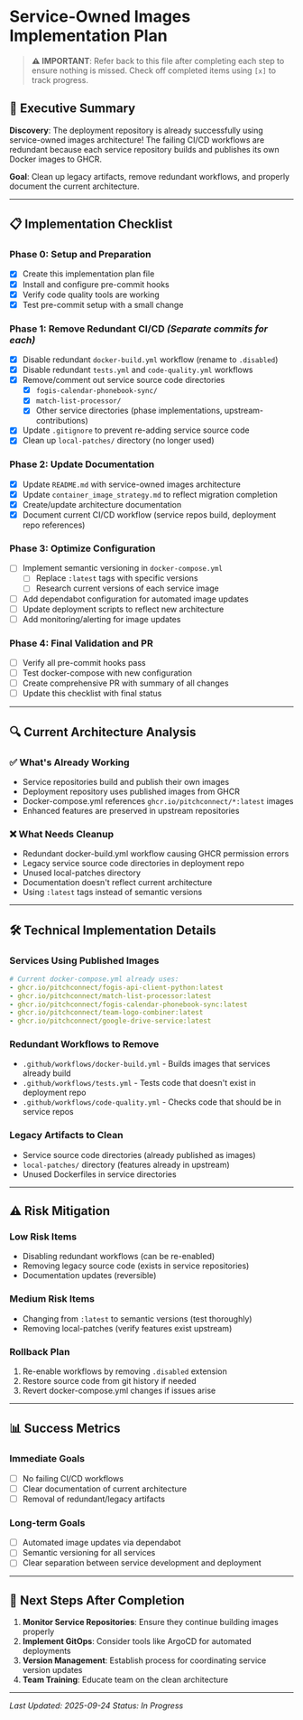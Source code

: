# Service-Owned Images Implementation Plan

> **⚠️ IMPORTANT**: Refer back to this file after completing each step to ensure nothing is missed.
> Check off completed items using `[x]` to track progress.

## 🎯 **Executive Summary**

**Discovery**: The deployment repository is already successfully using service-owned images architecture! The failing CI/CD workflows are redundant because each service repository builds and publishes its own Docker images to GHCR.

**Goal**: Clean up legacy artifacts, remove redundant workflows, and properly document the current architecture.

---

## 📋 **Implementation Checklist**

### **Phase 0: Setup and Preparation**
- [x] Create this implementation plan file
- [x] Install and configure pre-commit hooks
- [x] Verify code quality tools are working
- [x] Test pre-commit setup with a small change

### **Phase 1: Remove Redundant CI/CD** *(Separate commits for each)*
- [x] Disable redundant `docker-build.yml` workflow (rename to `.disabled`)
- [x] Disable redundant `tests.yml` and `code-quality.yml` workflows
- [x] Remove/comment out service source code directories
  - [x] `fogis-calendar-phonebook-sync/`
  - [x] `match-list-processor/`
  - [x] Other service directories (phase implementations, upstream-contributions)
- [x] Update `.gitignore` to prevent re-adding service source code
- [x] Clean up `local-patches/` directory (no longer used)

### **Phase 2: Update Documentation**
- [x] Update `README.md` with service-owned images architecture
- [x] Update `container_image_strategy.md` to reflect migration completion
- [x] Create/update architecture documentation
- [x] Document current CI/CD workflow (service repos build, deployment repo references)

### **Phase 3: Optimize Configuration**
- [ ] Implement semantic versioning in `docker-compose.yml`
  - [ ] Replace `:latest` tags with specific versions
  - [ ] Research current versions of each service image
- [ ] Add dependabot configuration for automated image updates
- [ ] Update deployment scripts to reflect new architecture
- [ ] Add monitoring/alerting for image updates

### **Phase 4: Final Validation and PR**
- [ ] Verify all pre-commit hooks pass
- [ ] Test docker-compose with new configuration
- [ ] Create comprehensive PR with summary of all changes
- [ ] Update this checklist with final status

---

## 🔍 **Current Architecture Analysis**

### **✅ What's Already Working**
- Service repositories build and publish their own images
- Deployment repository uses published images from GHCR
- Docker-compose.yml references `ghcr.io/pitchconnect/*:latest` images
- Enhanced features are preserved in upstream repositories

### **❌ What Needs Cleanup**
- Redundant docker-build.yml workflow causing GHCR permission errors
- Legacy service source code directories in deployment repo
- Unused local-patches directory
- Documentation doesn't reflect current architecture
- Using `:latest` tags instead of semantic versions

---

## 🛠 **Technical Implementation Details**

### **Services Using Published Images**
```yaml
# Current docker-compose.yml already uses:
- ghcr.io/pitchconnect/fogis-api-client-python:latest
- ghcr.io/pitchconnect/match-list-processor:latest
- ghcr.io/pitchconnect/fogis-calendar-phonebook-sync:latest
- ghcr.io/pitchconnect/team-logo-combiner:latest
- ghcr.io/pitchconnect/google-drive-service:latest
```

### **Redundant Workflows to Remove**
- `.github/workflows/docker-build.yml` - Builds images that services already build
- `.github/workflows/tests.yml` - Tests code that doesn't exist in deployment repo
- `.github/workflows/code-quality.yml` - Checks code that should be in service repos

### **Legacy Artifacts to Clean**
- Service source code directories (already published as images)
- `local-patches/` directory (features already in upstream)
- Unused Dockerfiles in service directories

---

## ⚠️ **Risk Mitigation**

### **Low Risk Items**
- Disabling redundant workflows (can be re-enabled)
- Removing legacy source code (exists in service repositories)
- Documentation updates (reversible)

### **Medium Risk Items**
- Changing from `:latest` to semantic versions (test thoroughly)
- Removing local-patches (verify features exist upstream)

### **Rollback Plan**
1. Re-enable workflows by removing `.disabled` extension
2. Restore source code from git history if needed
3. Revert docker-compose.yml changes if issues arise

---

## 📊 **Success Metrics**

### **Immediate Goals**
- [ ] No failing CI/CD workflows
- [ ] Clear documentation of current architecture
- [ ] Removal of redundant/legacy artifacts

### **Long-term Goals**
- [ ] Automated image updates via dependabot
- [ ] Semantic versioning for all services
- [ ] Clear separation between service development and deployment

---

## 🔄 **Next Steps After Completion**

1. **Monitor Service Repositories**: Ensure they continue building images properly
2. **Implement GitOps**: Consider tools like ArgoCD for automated deployments
3. **Version Management**: Establish process for coordinating service version updates
4. **Team Training**: Educate team on the clean architecture

---

*Last Updated: 2025-09-24*
*Status: In Progress*

